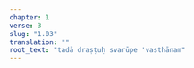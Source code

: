 ```yaml
---
chapter: 1
verse: 3
slug: "1.03"
translation: ""
root_text: "tadā draṣṭuḥ svarūpe 'vasthānam"
---
```


